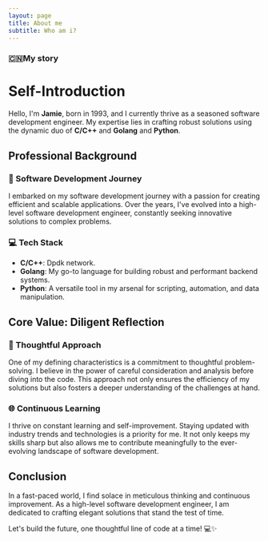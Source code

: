 ```yaml
---
layout: page
title: About me
subtitle: Who am i?
---
```


### 🇨🇳My story

# Self-Introduction

Hello, I'm **Jamie**, born in 1993, and I currently thrive as a seasoned software development engineer. My expertise lies in crafting robust solutions using the dynamic duo of **C/C++** and **Golang** and **Python**.

## Professional Background

### 🚀 Software Development Journey
I embarked on my software development journey with a passion for creating efficient and scalable applications. Over the years, I've evolved into a high-level software development engineer, constantly seeking innovative solutions to complex problems.

### 💻 Tech Stack
- **C/C++**: Dpdk network.
- **Golang**: My go-to language for building robust and performant backend systems.
- **Python**: A versatile tool in my arsenal for scripting, automation, and data manipulation.

## Core Value: Diligent Reflection

### 🤔 Thoughtful Approach
One of my defining characteristics is a commitment to thoughtful problem-solving. I believe in the power of careful consideration and analysis before diving into the code. This approach not only ensures the efficiency of my solutions but also fosters a deeper understanding of the challenges at hand.

### 🌐 Continuous Learning
I thrive on constant learning and self-improvement. Staying updated with industry trends and technologies is a priority for me. It not only keeps my skills sharp but also allows me to contribute meaningfully to the ever-evolving landscape of software development.

## Conclusion

In a fast-paced world, I find solace in meticulous thinking and continuous improvement. As a high-level software development engineer, I am dedicated to crafting elegant solutions that stand the test of time.

Let's build the future, one thoughtful line of code at a time! 💻✨

